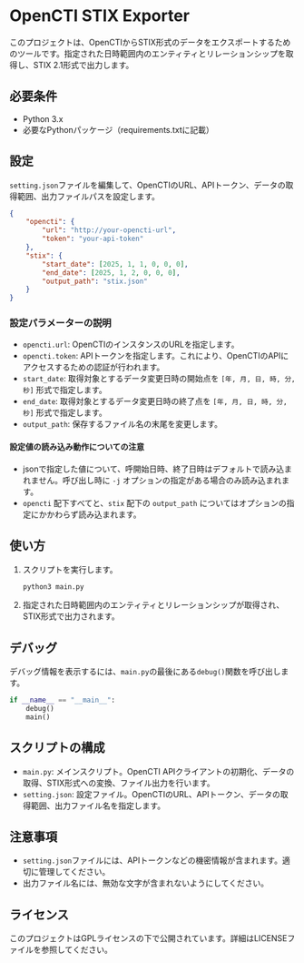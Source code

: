 # OpenCTI STIX Exporter

このプロジェクトは、OpenCTIからSTIX形式のデータをエクスポートするためのツールです。指定された日時範囲内のエンティティとリレーションシップを取得し、STIX 2.1形式で出力します。

## 必要条件

- Python 3.x
- 必要なPythonパッケージ（requirements.txtに記載）

<!-- ## インストール

1. リポジトリをクローンします。

    ```bash
    git clone https://github.com/yourusername/opencti-stix-exporter.git
    cd opencti-stix-exporter
    ```

2. 必要なPythonパッケージをインストールします。

    ```bash
    pip install -r requirements.txt
    ``` -->

## 設定

`setting.json`ファイルを編集して、OpenCTIのURL、APIトークン、データの取得範囲、出力ファイルパスを設定します。

```json
{
    "opencti": {
        "url": "http://your-opencti-url",
        "token": "your-api-token"
    },
    "stix": {
        "start_date": [2025, 1, 1, 0, 0, 0],
        "end_date": [2025, 1, 2, 0, 0, 0],
        "output_path": "stix.json"
    }
}
```

### 設定パラメーターの説明

- `opencti.url`: OpenCTIのインスタンスのURLを指定します。
- `opencti.token`: APIトークンを指定します。これにより、OpenCTIのAPIにアクセスするための認証が行われます。
- `start_date`: 取得対象とするデータ変更日時の開始点を `[年, 月, 日, 時, 分, 秒]` 形式で指定します。
- `end_date`: 取得対象とするデータ変更日時の終了点を `[年, 月, 日, 時, 分, 秒]` 形式で指定します。
- `output_path`: 保存するファイル名の末尾を変更します。

#### 設定値の読み込み動作についての注意
- jsonで指定した値について、呼開始日時、終了日時はデフォルトで読み込まれません。呼び出し時に `-j` オプションの指定がある場合のみ読み込まれます。
- `opencti` 配下すべてと、`stix` 配下の `output_path` についてはオプションの指定にかかわらず読み込まれます。

## 使い方

1. スクリプトを実行します。

    ```bash
    python3 main.py
    ```

2. 指定された日時範囲内のエンティティとリレーションシップが取得され、STIX形式で出力されます。

## デバッグ

デバッグ情報を表示するには、`main.py`の最後にある`debug()`関数を呼び出します。

```python
if __name__ == "__main__":
    debug()
    main()
```

## スクリプトの構成

- `main.py`: メインスクリプト。OpenCTI APIクライアントの初期化、データの取得、STIX形式への変換、ファイル出力を行います。
- `setting.json`: 設定ファイル。OpenCTIのURL、APIトークン、データの取得範囲、出力ファイル名を指定します。

## 注意事項

- `setting.json`ファイルには、APIトークンなどの機密情報が含まれます。適切に管理してください。
- 出力ファイル名には、無効な文字が含まれないようにしてください。

## ライセンス

このプロジェクトはGPLライセンスの下で公開されています。詳細はLICENSEファイルを参照してください。